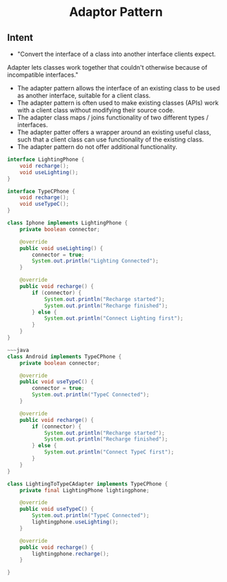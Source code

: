 # <center> Adaptor Pattern </center>

## Intent
- "Convert the interface of a class into another interface clients expect.

Adapter lets classes work together that couldn't otherwise because of incompatible
interfaces."
- The adapter pattern allows the interface of an existing class to be used as another interface, suitable for a client class.
- The adapter pattern is often used to make existing classes (APIs) work with a client class
without modifying their source code.
- The adapter class maps / joins functionality of two different types / interfaces.
- The adapter patter offers a wrapper around an existing useful class, such that a client class can use functionality of the existing class.
- The adapter pattern do not offer additional functionality.

~~~java
interface LightingPhone {
    void recharge();
    void useLighting();
} 

interface TypeCPhone {
    void recharge();
    void useTypeC();
}
~~~

~~~java
class Iphone implements LightingPhone {
    private boolean connector;

    @override
    public void useLighting() {
        connector = true;
        System.out.println("Lighting Connected");
    }

    @override
    public void recharge() {
        if (connector) {
            System.out.println("Recharge started"); 
            System.out.println("Recharge finished");     
        } else {
            System.out.println("Connect Lighting first");
        }
    }
}

~~~java
class Android implements TypeCPhone {
    private boolean connector;

    @override
    public void useTypeC() {
        connector = true;
        System.out.println("TypeC Connected");
    }

    @override
    public void recharge() {
        if (connector) {
            System.out.println("Recharge started"); 
            System.out.println("Recharge finished");     
        } else {
            System.out.println("Connect TypeC first");
        }
    }
}
~~~

~~~java
class LightingToTypeCAdapter implements TypeCPhone {
    private final LightingPhone lightingphone;

    @override
    public void useTypeC() {
        System.out.println("TypeC Connected");
        lightingphone.useLighting();
    }

    @override
    public void recharge() {
        lightingphone.recharge();
    }

}
